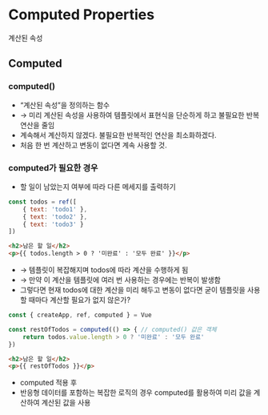 # Computed Properties
계산된 속성
## Computed
### computed()
- “계산된 속성”을 정의하는 함수
- → 미리 계산된 속성을 사용하여 템플릿에서 표현식을 단순하게 하고 불필요한 반복 연산을 줄임
- 계속해서 계산하지 않겠다. 불필요한 반복적인 연산을 최소화하겠다.
- 처음 한 번 계산하고 변동이 없다면 계속 사용할 것.
### computed가 필요한 경우
- 할 일이 남았는지 여부에 따라 다른 메세지를 출력하기
```js
const todos = ref([
    { text: 'todo1' },
    { text: 'todo2' },
    { text: 'todo3' }
])
```
```html
<h2>남은 할 일</h2>
<p>{{ todos.length > 0 ? '미완료' : '모두 완료' }}</p>
```
- → 템플릿이 복잡해지며 todos에 따라 계산을 수행하게 됨
- → 만약 이 계산을 템플릿에 여러 번 사용하는 경우에는 반복이 발생함
- 그렇다면 현재 todos에 대한 계산을 미리 해두고 변동이 없다면 굳이 템플릿을 사용할 때마다 계산할 필요가 없지 않은가?
```js
const { createApp, ref, computed } = Vue
```
```js
const restOfTodos = computed(() => { // computed() 값은 객체
    return todos.value.length > 0 ? '미완료' : '모두 완료'
})
```
```html
<h2>남은 할 일</h2>
<p>{{ restOfTodos }}</p>
```
- computed 적용 후
- 반응형 데이터를 포함하는 복잡한 로직의 경우 computed를 활용하여 미리 값을 계산하여 계산된 값을 사용
